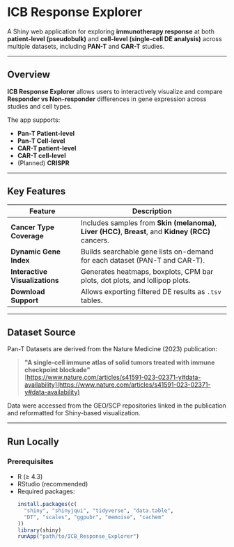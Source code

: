 # ICB Response Explorer

A Shiny web application for exploring **immunotherapy response** at both **patient-level (pseudobulk)** and **cell-level (single-cell DE analysis)** across multiple datasets, including **PAN-T** and **CAR-T** studies.

---

## Overview

**ICB Response Explorer** allows users to interactively visualize and compare **Responder vs Non-responder** differences in gene expression across studies and cell types.

The app supports:
- **Pan-T Patient-level**  
- **Pan-T Cell-level**
- **CAR-T patient-level**
- **CAR-T cell-level** 
- (Planned) **CRISPR** 

---

## Key Features

| Feature | Description |
|----------|-------------|
| **Cancer Type Coverage** | Includes samples from **Skin (melanoma)**, **Liver (HCC)**, **Breast**, and **Kidney (RCC)** cancers. |
| **Dynamic Gene Index** | Builds searchable gene lists on-demand for each dataset (PAN-T and CAR-T). |
| **Interactive Visualizations** | Generates heatmaps, boxplots, CPM bar plots, dot plots, and lollipop plots. |
| **Download Support** | Allows exporting filtered DE results as `.tsv` tables. |

---

## Dataset Source

Pan-T Datasets are derived from the Nature Medicine (2023) publication:  
> **"A single-cell immune atlas of solid tumors treated with immune checkpoint blockade"**  
> [https://www.nature.com/articles/s41591-023-02371-y#data-availability](https://www.nature.com/articles/s41591-023-02371-y#data-availability)

Data were accessed from the GEO/SCP repositories linked in the publication and reformatted for Shiny-based visualization.

---

## Run Locally

### Prerequisites

- R (≥ 4.3)
- RStudio (recommended)
- Required packages:
  ```r
  install.packages(c(
    "shiny", "shinyjqui", "tidyverse", "data.table",
    "DT", "scales", "ggpubr", "memoise", "cachem"
  ))
  library(shiny)
  runApp("path/to/ICB_Response_Explorer")
